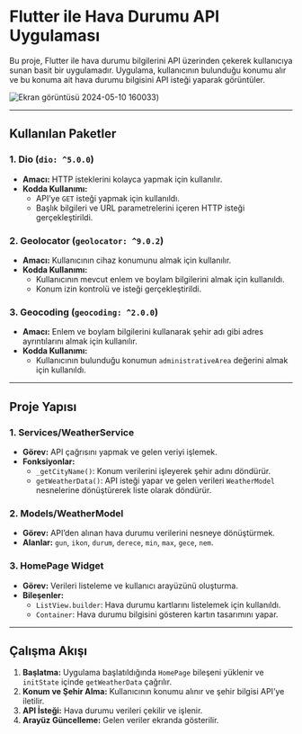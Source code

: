 # Flutter ile Hava Durumu API Uygulaması  

Bu proje, Flutter ile hava durumu bilgilerini API üzerinden çekerek kullanıcıya sunan basit bir uygulamadır. Uygulama, kullanıcının bulunduğu konumu alır ve bu konuma ait hava durumu bilgisini API isteği yaparak görüntüler.

![Ekran görüntüsü 2024-05-10 160033]([https://github.com/MustafaOzkaya1/hava_durumu_api_kullanimi/blob/main/assets/ss.jpg?raw=true))

---

## Kullanılan Paketler  

### 1. **Dio** (`dio: ^5.0.0`)  
- **Amacı:** HTTP isteklerini kolayca yapmak için kullanılır.  
- **Kodda Kullanımı:**  
  - API’ye `GET` isteği yapmak için kullanıldı.  
  - Başlık bilgileri ve URL parametrelerini içeren HTTP isteği gerçekleştirildi.  

### 2. **Geolocator** (`geolocator: ^9.0.2`)  
- **Amacı:** Kullanıcının cihaz konumunu almak için kullanılır.  
- **Kodda Kullanımı:**  
  - Kullanıcının mevcut enlem ve boylam bilgilerini almak için kullanıldı.  
  - Konum izin kontrolü ve isteği gerçekleştirildi.  

### 3. **Geocoding** (`geocoding: ^2.0.0`)  
- **Amacı:** Enlem ve boylam bilgilerini kullanarak şehir adı gibi adres ayrıntılarını almak için kullanılır.  
- **Kodda Kullanımı:**  
  - Kullanıcının bulunduğu konumun `administrativeArea` değerini almak için kullanıldı.  

---

## Proje Yapısı  

### **1. Services/WeatherService**  
- **Görev:** API çağrısını yapmak ve gelen veriyi işlemek.  
- **Fonksiyonlar:**  
  - `_getCityName()`: Konum verilerini işleyerek şehir adını döndürür.  
  - `getWeatherData()`: API isteği yapar ve gelen verileri `WeatherModel` nesnelerine dönüştürerek liste olarak döndürür.  

### **2. Models/WeatherModel**  
- **Görev:** API’den alınan hava durumu verilerini nesneye dönüştürmek.  
- **Alanlar:** `gun`, `ikon`, `durum`, `derece`, `min`, `max`, `gece`, `nem`.  

### **3. HomePage Widget**  
- **Görev:** Verileri listeleme ve kullanıcı arayüzünü oluşturma.  
- **Bileşenler:**  
  - `ListView.builder`: Hava durumu kartlarını listelemek için kullanıldı.  
  - `Container`: Hava durumu bilgisini gösteren kartın tasarımını yapar.  

---

## Çalışma Akışı  
1. **Başlatma:** Uygulama başlatıldığında `HomePage` bileşeni yüklenir ve `initState` içinde `getWeatherData` çağrılır.  
2. **Konum ve Şehir Alma:** Kullanıcının konumu alınır ve şehir bilgisi API’ye iletilir.  
3. **API İsteği:** Hava durumu verileri çekilir ve işlenir.  
4. **Arayüz Güncelleme:** Gelen veriler ekranda gösterilir.  

